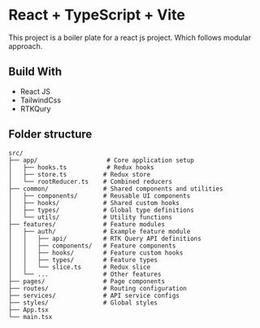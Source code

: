 # React + TypeScript + Vite
This project is a boiler plate for a react js project. Which follows modular approach.

## Build With

- React JS
- TailwindCss
- RTKQury

## Folder structure
```
src/
├── app/                   # Core application setup
│   ├── hooks.ts           # Redux hooks
│   ├── store.ts          # Redux store
│   └── rootReducer.ts    # Combined reducers
├── common/               # Shared components and utilities
│   ├── components/       # Reusable UI components
│   ├── hooks/            # Shared custom hooks
│   ├── types/            # Global type definitions
│   └── utils/            # Utility functions
├── features/             # Feature modules
│   ├── auth/             # Example feature module
│   │   ├── api/          # RTK Query API definitions
│   │   ├── components/   # Feature components
│   │   ├── hooks/        # Feature custom hooks
│   │   ├── types/        # Feature types
│   │   └── slice.ts      # Redux slice
│   └── ...               # Other features
├── pages/                # Page components
├── routes/               # Routing configuration
├── services/             # API service configs
├── styles/               # Global styles
├── App.tsx
└── main.tsx
```
